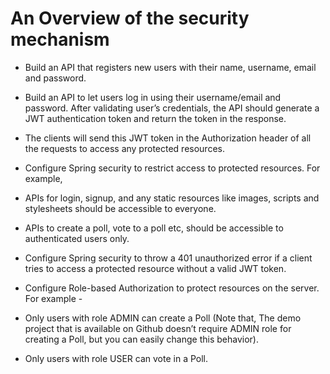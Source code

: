 #  An Overview of the security mechanism

* Build an API that registers new users with their name, username, email and password.

* Build an API to let users log in using their username/email and password. After validating user’s credentials, the API should generate a JWT authentication token and return the token in the response.

* The clients will send this JWT token in the Authorization header of all the requests to access any protected resources.

* Configure Spring security to restrict access to protected resources. For example,

* APIs for login, signup, and any static resources like images, scripts and stylesheets should be accessible to everyone.

* APIs to create a poll, vote to a poll etc, should be accessible to authenticated users only.

* Configure Spring security to throw a 401 unauthorized error if a client tries to access a protected resource without a valid JWT token.

* Configure Role-based Authorization to protect resources on the server. For example -

* Only users with role ADMIN can create a Poll (Note that, The demo project that is available on Github doesn’t require ADMIN role for creating a Poll, but you can easily change this behavior).
* Only users with role USER can vote in a Poll.
